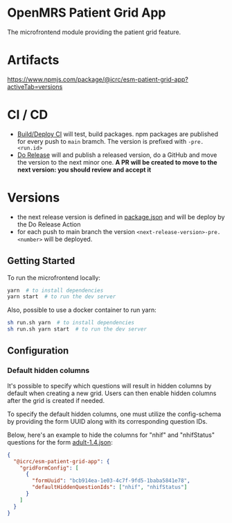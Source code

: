 # OpenMRS Patient Grid App

The microfrontend module providing the patient grid feature.

# Artifacts
https://www.npmjs.com/package/@icrc/esm-patient-grid-app?activeTab=versions

# CI / CD
- [Build/Deploy CI](https://github.com/icrc/openmrs-esm-patient-grid-app/actions/workflows/build.yml) will test, build packages. npm packages are published for every push to `main` bramch. The version is prefixed with `-pre.<run.id>`
- [Do Release](https://github.com/icrc/openmrs-esm-patient-grid-app/actions/workflows/release.yml) will and publish a released version, do a GitHub and move the version to the next minor one. **A PR will be created to move to the next version: you should review and accept it**

# Versions
- the next release version is defined in [package.json](./package.json) and will be deploy by the Do Release Action
- for each push to main branch the version `<next-release-version>-pre.<number>` will be deployed.

## Getting Started

To run the microfrontend locally:

```sh
yarn  # to install dependencies
yarn start  # to run the dev server
```
Also, possible to use a docker container to run yarn:


```sh
sh run.sh yarn  # to install dependencies
sh run.sh yarn start  # to run the dev server
```

## Configuration
### Default hidden columns
It's possible to specify which questions will result in hidden columns by default when creating a new grid. Users can then enable hidden columns after the grid is created if needed.

To specify the default hidden columns, one must utilize the config-schema by providing the form UUID along with its corresponding question IDs.

Below, here's an example to hide the columns for "nhif" and "nhifStatus" questions for the form [adult-1.4.json](https://github.com/openmrs/openmrs-ngx-formentry/blob/main/src/app/adult-1.4.json):

```json
{
  "@icrc/esm-patient-grid-app": {
    "gridFormConfig": [
      {
        "formUuid": "bcb914ea-1e03-4c7f-9fd5-1baba5841e78",
        "defaultHiddenQuestionIds": ["nhif", "nhifStatus"]
      }
    ]
  }
}
```
